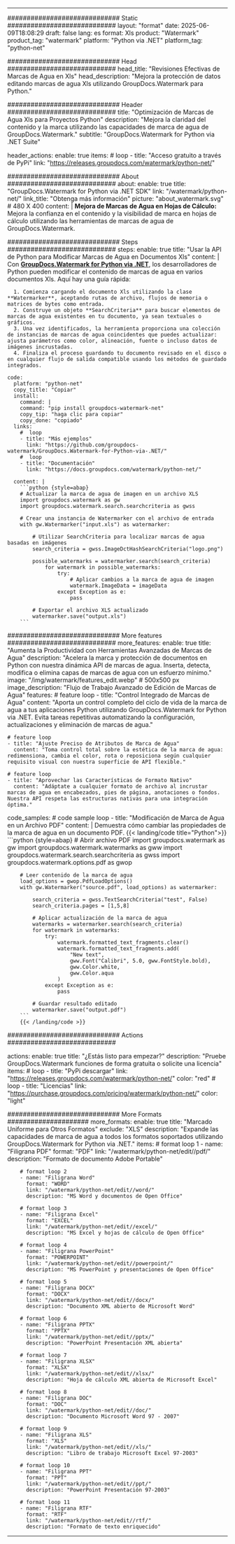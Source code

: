 
---
############################# Static ############################
layout: "format"
date:  2025-06-09T18:08:29
draft: false
lang: es
format: Xls
product: "Watermark"
product_tag: "watermark"
platform: "Python via .NET"
platform_tag: "python-net"

############################# Head ############################
head_title: "Revisiones Efectivas de Marcas de Agua en Xls"
head_description: "Mejora la protección de datos editando marcas de agua Xls utilizando GroupDocs.Watermark para Python."

############################# Header ############################
title: "Optimización de Marcas de Agua Xls para Proyectos Python" 
description: "Mejora la claridad del contenido y la marca utilizando las capacidades de marca de agua de GroupDocs.Watermark."
subtitle: "GroupDocs.Watermark for Python via .NET Suite" 

header_actions:
  enable: true
  items:
    #  loop
    - title: "Acceso gratuito a través de PyPi"
      link: "https://releases.groupdocs.com/watermark/python-net/"
      
############################# About ############################
about:
    enable: true
    title: "GroupDocs.Watermark for Python via .NET SDK"
    link: "/watermark/python-net/"
    link_title: "Obtenga más información"
    picture: "about_watermark.svg" # 480 X 400
    content: |
       **Mejora de Marcas de Agua en Hojas de Cálculo:** Mejora la confianza en el contenido y la visibilidad de marca en hojas de cálculo utilizando las herramientas de marcas de agua de GroupDocs.Watermark.

############################# Steps ############################
steps:
    enable: true
    title: "Usar la API de Python para Modificar Marcas de Agua en Documentos Xls"
    content: |
      Con **[GroupDocs.Watermark for Python via .NET](https://products.groupdocs.com/watermark/python-net/)**, los desarrolladores de Python pueden modificar el contenido de marcas de agua en varios documentos Xls. Aquí hay una guía rápida:
      
      1. Comienza cargando el documento Xls utilizando la clase **Watermarker**, aceptando rutas de archivo, flujos de memoria o matrices de bytes como entrada.
      2. Construye un objeto **SearchCriteria** para buscar elementos de marcas de agua existentes en tu documento, ya sean textuales o gráficos.
      3. Una vez identificados, la herramienta proporciona una colección de instancias de marcas de agua coincidentes que puedes actualizar: ajusta parámetros como color, alineación, fuente o incluso datos de imágenes incrustadas.
      4. Finaliza el proceso guardando tu documento revisado en el disco o en cualquier flujo de salida compatible usando los métodos de guardado integrados.
   
    code:
      platform: "python-net"
      copy_title: "Copiar"
      install:
        command: |
        command: "pip install groupdocs-watermark-net"
        copy_tip: "haga clic para copiar"
        copy_done: "copiado"
      links:
        #  loop
        - title: "Más ejemplos"
          link: "https://github.com/groupdocs-watermark/GroupDocs.Watermark-for-Python-via-.NET/"
        #  loop
        - title: "Documentación"
          link: "https://docs.groupdocs.com/watermark/python-net/"
          
      content: |
        ```python {style=abap}
        # Actualizar la marca de agua de imagen en un archivo XLS
        import groupdocs.watermark as gw
        import groupdocs.watermark.search.searchcriteria as gwss

        # Crear una instancia de Watermarker con el archivo de entrada
        with gw.Watermarker("input.xls") as watermarker:

            # Utilizar SearchCriteria para localizar marcas de agua basadas en imágenes
            search_criteria = gwss.ImageDctHashSearchCriteria("logo.png")

            possible_watermarks = watermarker.search(search_criteria)
                for watermark in possible_watermarks:
                    try:
                        # Aplicar cambios a la marca de agua de imagen
                        watermark.ImageData = imageData
                    except Exception as e:
                        pass

            # Exportar el archivo XLS actualizado
            watermarker.save("output.xls")
        ```     

############################# More features ############################
more_features:
  enable: true
  title: "Aumenta la Productividad con Herramientas Avanzadas de Marcas de Agua"
  description: "Acelera la marca y protección de documentos en Python con nuestra dinámica API de marcas de agua. Inserta, detecta, modifica o elimina capas de marcas de agua con un esfuerzo mínimo."
  image: "/img/watermark/features_edit.webp" # 500x500 px
  image_description: "Flujo de Trabajo Avanzado de Edición de Marcas de Agua"
  features:
    # feature loop
    - title: "Control Integrado de Marcas de Agua"
      content: "Aporta un control completo del ciclo de vida de la marca de agua a tus aplicaciones Python utilizando GroupDocs.Watermark for Python via .NET. Evita tareas repetitivas automatizando la configuración, actualizaciones y eliminación de marcas de agua."

    # feature loop
    - title: "Ajuste Preciso de Atributos de Marca de Agua"
      content: "Toma control total sobre la estética de la marca de agua: redimensiona, cambia el color, rota o reposiciona según cualquier requisito visual con nuestra superficie de API flexible."

    # feature loop
    - title: "Aprovechar las Características de Formato Nativo"
      content: "Adáptate a cualquier formato de archivo al incrustar marcas de agua en encabezados, pies de página, anotaciones o fondos. Nuestra API respeta las estructuras nativas para una integración óptima."
      
  code_samples:
    # code sample loop
    - title: "Modificación de Marca de Agua en un Archivo PDF"
      content: |
        Demuestra cómo cambiar las propiedades de la marca de agua en un documento PDF.
        {{< landing/code title="Python">}}
        ```python {style=abap}
        # Abrir archivo PDF
        import groupdocs.watermark as gw
        import groupdocs.watermark.watermarks as gww
        import groupdocs.watermark.search.searchcriteria as gwss
        import groupdocs.watermark.options.pdf as gwop

        # Leer contenido de la marca de agua
        load_options = gwop.PdfLoadOptions()
        with gw.Watermarker("source.pdf", load_options) as watermarker:

            search_criteria = gwss.TextSearchCriteria("test", False)
            search_criteria.pages = [1,5,8]

            # Aplicar actualización de la marca de agua
            watermarks = watermarker.search(search_criteria)
            for watermark in watermarks:
                try:
                    watermark.formatted_text_fragments.clear()
                    watermark.formatted_text_fragments.add(
                        "New text", 
                        gww.Font("Calibri", 5.0, gww.FontStyle.bold), 
                        gww.Color.white, 
                        gww.Color.aqua
                    )
                except Exception as e:
                    pass
        
            # Guardar resultado editado
            watermarker.save("output.pdf")
        ```
        {{< /landing/code >}}


############################# Actions ############################

actions:
  enable: true
  title: "¿Estás listo para empezar?"
  description: "Pruebe GroupDocs.Watermark funciones de forma gratuita o solicite una licencia"
  items:
    #  loop
    - title: "PyPi descargar"
      link: "https://releases.groupdocs.com/watermark/python-net/"
      color: "red"
        #  loop
    - title: "Licencias"
      link: "https://purchase.groupdocs.com/pricing/watermark/python-net/"
      color: "light"


############################# More Formats #####################
more_formats:
    enable: true
    title: "Marcado Uniforme para Otros Formatos"
    exclude: "XLS"
    description: "Expande las capacidades de marca de agua a todos los formatos soportados utilizando GroupDocs.Watermark for Python via .NET."
    items: 
        # format loop 1
        - name: "Filigrana PDF"
          format: "PDF"
          link: "/watermark/python-net/edit//pdf/"
          description: "Formato de documento Adobe Portable"

        # format loop 2
        - name: "Filigrana Word"
          format: "WORD"
          link: "/watermark/python-net/edit//word/"
          description: "MS Word y documentos de Open Office"
          
        # format loop 3
        - name: "Filigrana Excel"
          format: "EXCEL"
          link: "/watermark/python-net/edit//excel/"
          description: "MS Excel y hojas de cálculo de Open Office"

        # format loop 4
        - name: "Filigrana PowerPoint"
          format: "POWERPOINT"
          link: "/watermark/python-net/edit//powerpoint/"
          description: "MS PowerPoint y presentaciones de Open Office"

        # format loop 5
        - name: "Filigrana DOCX"
          format: "DOCX"
          link: "/watermark/python-net/edit//docx/"
          description: "Documento XML abierto de Microsoft Word"
          
        # format loop 6
        - name: "Filigrana PPTX"
          format: "PPTX"
          link: "/watermark/python-net/edit//pptx/"
          description: "PowerPoint Presentación XML abierta"
          
        # format loop 7
        - name: "Filigrana XLSX"
          format: "XLSX"
          link: "/watermark/python-net/edit//xlsx/"
          description: "Hoja de cálculo XML abierta de Microsoft Excel"

        # format loop 8
        - name: "Filigrana DOC"
          format: "DOC"
          link: "/watermark/python-net/edit//doc/"
          description: "Documento Microsoft Word 97 - 2007"

        # format loop 9
        - name: "Filigrana XLS"
          format: "XLS"
          link: "/watermark/python-net/edit//xls/"
          description: "Libro de trabajo Microsoft Excel 97-2003"

        # format loop 10
        - name: "Filigrana PPT"
          format: "PPT"
          link: "/watermark/python-net/edit//ppt/"
          description: "PowerPoint Presentación 97-2003"

        # format loop 11
        - name: "Filigrana RTF"
          format: "RTF"
          link: "/watermark/python-net/edit//rtf/"
          description: "Formato de texto enriquecido"

---